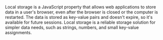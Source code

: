 Local storage is a JavaScript property that allows web applications to store data in a user's browser,
even after the browser is closed or the computer is restarted.
The data is stored as key-value pairs and doesn't expire, so it's available for future sessions.
Local storage is a reliable storage solution for simpler data needs, such as strings, numbers, and small key-value assignments.
